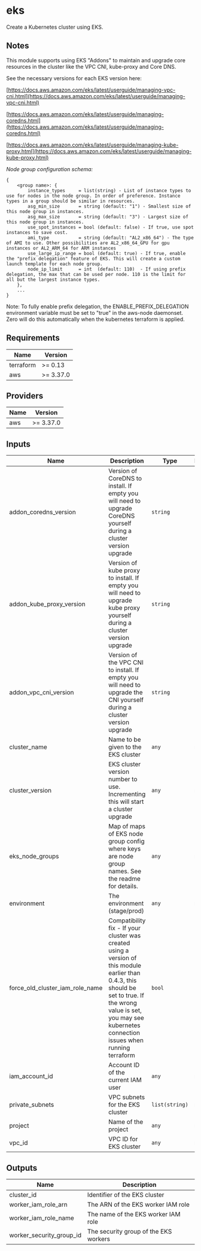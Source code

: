 # eks

Create a Kubernetes cluster using EKS.

## Notes

This module supports using EKS "Addons" to maintain and upgrade core resources in the cluster like the VPC CNI, kube-proxy and Core DNS.

See the necessary versions for each EKS version here:

[https://docs.aws.amazon.com/eks/latest/userguide/managing-vpc-cni.html](https://docs.aws.amazon.com/eks/latest/userguide/managing-vpc-cni.html)

[https://docs.aws.amazon.com/eks/latest/userguide/managing-coredns.html](https://docs.aws.amazon.com/eks/latest/userguide/managing-coredns.html)

[https://docs.aws.amazon.com/eks/latest/userguide/managing-kube-proxy.html](https://docs.aws.amazon.com/eks/latest/userguide/managing-kube-proxy.html)

*Node group configuration schema:*
```
{
    <group name>: {
        instance_types     = list(string) - List of instance types to use for nodes in the node group. In order of preference. Instance types in a group should be similar in resources.
        asg_min_size       = string (default: "1") - Smallest size of this node group in instances.
        asg_max_size       = string (default: "3") - Largest size of this node group in instances.
        use_spot_instances = bool (default: false) - If true, use spot instances to save cost.
        ami_type           = string (default: "AL2_x86_64") - The type of AMI to use. Other possibilities are AL2_x86_64_GPU for gpu instances or AL2_ARM_64 for ARM instances
        use_large_ip_range = bool (default: true) - If true, enable the "prefix delegation" feature of EKS. This will create a custom launch template for each node group.
        node_ip_limit      = int  (default: 110)  - If using prefix delegation, the max that can be used per node. 110 is the limit for all but the largest instance types.
    },
    ...
}
```
Note: To fully enable prefix delegation, the ENABLE_PREFIX_DELEGATION environment variable must be set to "true" in the aws-node daemonset. Zero will do this automatically when the kubernetes terraform is applied.

<!-- BEGINNING OF PRE-COMMIT-TERRAFORM DOCS HOOK -->
## Requirements

| Name | Version |
|------|---------|
| terraform | >= 0.13 |
| aws | >= 3.37.0 |

## Providers

| Name | Version |
|------|---------|
| aws | >= 3.37.0 |

## Inputs

| Name | Description | Type | Default | Required |
|------|-------------|------|---------|:--------:|
| addon\_coredns\_version | Version of CoreDNS to install. If empty you will need to upgrade CoreDNS yourself during a cluster version upgrade | `string` | `""` | no |
| addon\_kube\_proxy\_version | Version of kube proxy to install. If empty you will need to upgrade kube proxy yourself during a cluster version upgrade | `string` | `""` | no |
| addon\_vpc\_cni\_version | Version of the VPC CNI to install. If empty you will need to upgrade the CNI yourself during a cluster version upgrade | `string` | `""` | no |
| cluster\_name | Name to be given to the EKS cluster | `any` | n/a | yes |
| cluster\_version | EKS cluster version number to use. Incrementing this will start a cluster upgrade | `any` | n/a | yes |
| eks\_node\_groups | Map of maps of EKS node group config where keys are node group names. See the readme for details. | `any` | n/a | yes |
| environment | The environment (stage/prod) | `any` | n/a | yes |
| force\_old\_cluster\_iam\_role\_name | Compatibility fix - If your cluster was created using a version of this module earlier than 0.4.3, this should be set to true. If the wrong value is set, you may see kubernetes connection issues when running terraform | `bool` | `false` | no |
| iam\_account\_id | Account ID of the current IAM user | `any` | n/a | yes |
| private\_subnets | VPC subnets for the EKS cluster | `list(string)` | n/a | yes |
| project | Name of the project | `any` | n/a | yes |
| vpc\_id | VPC ID for EKS cluster | `any` | n/a | yes |

## Outputs

| Name | Description |
|------|-------------|
| cluster\_id | Identifier of the EKS cluster |
| worker\_iam\_role\_arn | The ARN of the EKS worker IAM role |
| worker\_iam\_role\_name | The name of the EKS worker IAM role |
| worker\_security\_group\_id | The security group of the EKS workers |

<!-- END OF PRE-COMMIT-TERRAFORM DOCS HOOK -->
